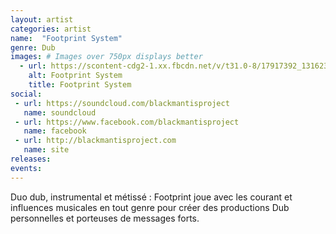 ```yaml
---
layout: artist
categories: artist
name:  "Footprint System"
genre: Dub
images: # Images over 750px displays better
  - url: https://scontent-cdg2-1.xx.fbcdn.net/v/t31.0-8/17917392_1316230275150723_3343530616247969628_o.jpg?oh=a9e9f5ec91cd3ad8af1d3bb5cd18f5a9&oe=5A2212E3
    alt: Footprint System
    title: Footprint System
social:
 - url: https://soundcloud.com/blackmantisproject
   name: soundcloud
 - url: https://www.facebook.com/blackmantisproject
   name: facebook
 - url: http://blackmantisproject.com
   name: site
releases:
events:
---
```

Duo dub, instrumental et métissé : Footprint joue avec les courant et influences musicales en tout genre pour créer des productions Dub personnelles et porteuses de messages forts.
